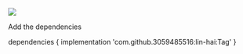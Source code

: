 [![](https://jitpack.io/v/3059485516/lin-hai.svg)](https://jitpack.io/#3059485516/lin-hai)

Add the dependencies

dependencies {
	        implementation 'com.github.3059485516:lin-hai:Tag'
	}
